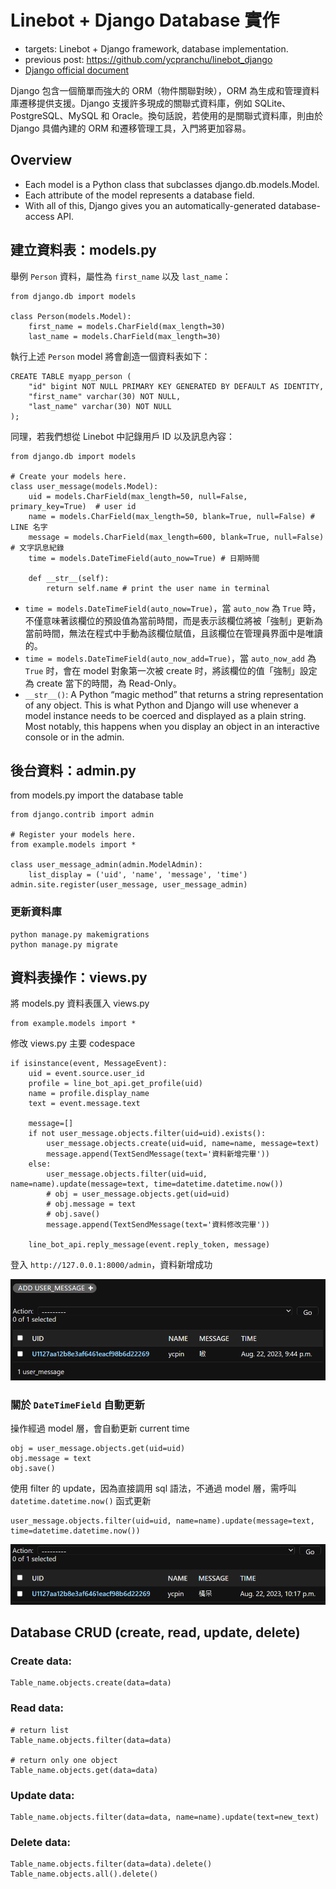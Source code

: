Linebot + Django Database 實作
===

- targets: Linebot + Django framework, database implementation.
- previous post: https://github.com/ycpranchu/linebot_django
- [Django official document](https://docs.djangoproject.com/en/4.2/topics/db/models/)

Django 包含一個簡單而強大的 ORM（物件關聯對映），ORM 為生成和管理資料庫遷移提供支援。Django 支援許多現成的關聯式資料庫，例如 SQLite、PostgreSQL、MySQL 和 Oracle。換句話說，若使用的是關聯式資料庫，則由於 Django 具備內建的 ORM 和遷移管理工具，入門將更加容易。

Overview
---

- Each model is a Python class that subclasses django.db.models.Model.
- Each attribute of the model represents a database field.
- With all of this, Django gives you an automatically-generated database-access API.

建立資料表：models.py
---

舉例 `Person` 資料，屬性為 `first_name` 以及 `last_name`：

```python3
from django.db import models

class Person(models.Model):
    first_name = models.CharField(max_length=30)
    last_name = models.CharField(max_length=30)
```

執行上述 `Person` model 將會創造一個資料表如下：

```python3
CREATE TABLE myapp_person (
    "id" bigint NOT NULL PRIMARY KEY GENERATED BY DEFAULT AS IDENTITY,
    "first_name" varchar(30) NOT NULL,
    "last_name" varchar(30) NOT NULL
);
```

同理，若我們想從 Linebot 中記錄用戶 ID 以及訊息內容：

```python3
from django.db import models

# Create your models here.
class user_message(models.Model):
    uid = models.CharField(max_length=50, null=False, primary_key=True)  # user id
    name = models.CharField(max_length=50, blank=True, null=False) # LINE 名字
    message = models.CharField(max_length=600, blank=True, null=False) # 文字訊息紀錄
    time = models.DateTimeField(auto_now=True) # 日期時間

    def __str__(self):
        return self.name # print the user name in terminal
```


- `time = models.DateTimeField(auto_now=True)`，當 `auto_now` 為 `True` 時，不僅意味著該欄位的預設值為當前時間，而是表示該欄位將被「強制」更新為當前時間，無法在程式中手動為該欄位賦值，且該欄位在管理員界面中是唯讀的。
- `time = models.DateTimeField(auto_now_add=True)`，當 `auto_now_add` 為 `True` 时，會在 model 對象第一次被 create 时，將該欄位的值「強制」設定為 create 當下的時間，為 Read-Only。
- `__str__()`: A Python “magic method” that returns a string representation of any object. This is what Python and Django will use whenever a model instance needs to be coerced and displayed as a plain string. Most notably, this happens when you display an object in an interactive console or in the admin.

後台資料：admin.py
---

from models.py import the database table

```python3
from django.contrib import admin

# Register your models here.
from example.models import *

class user_message_admin(admin.ModelAdmin):
    list_display = ('uid', 'name', 'message', 'time')
admin.site.register(user_message, user_message_admin)
```

### 更新資料庫

```bash=
python manage.py makemigrations
python manage.py migrate
```

資料表操作：views.py
---

將 models.py 資料表匯入 views.py

```python3
from example.models import *
```

修改 views.py 主要 codespace

```python3
if isinstance(event, MessageEvent):
    uid = event.source.user_id
    profile = line_bot_api.get_profile(uid)
    name = profile.display_name
    text = event.message.text

    message=[]
    if not user_message.objects.filter(uid=uid).exists():
        user_message.objects.create(uid=uid, name=name, message=text)
        message.append(TextSendMessage(text='資料新增完畢'))
    else:
        user_message.objects.filter(uid=uid, name=name).update(message=text, time=datetime.datetime.now())
        # obj = user_message.objects.get(uid=uid)
        # obj.message = text
        # obj.save()                
        message.append(TextSendMessage(text='資料修改完畢'))

    line_bot_api.reply_message(event.reply_token, message)
```

登入 `http://127.0.0.1:8000/admin`，資料新增成功

![Alt text](static/image1.png)

### 關於 `DateTimeField` 自動更新

操作經過 model 層，會自動更新 current time

```python3
obj = user_message.objects.get(uid=uid)
obj.message = text
obj.save()
```

使用 filter 的 update，因為直接調用 sql 語法，不通過 model 層，需呼叫 `datetime.datetime.now()` 函式更新

```python3
user_message.objects.filter(uid=uid, name=name).update(message=text, time=datetime.datetime.now())
```

![Alt text](static/image2.png)

Database CRUD (create, read, update, delete)
---

### Create data:

```python3
Table_name.objects.create(data=data)
```

### Read data:

```python3
# return list
Table_name.objects.filter(data=data)

# return only one object
Table_name.objects.get(data=data)
```

### Update data:

```python3
Table_name.objects.filter(data=data, name=name).update(text=new_text)
```

### Delete data:

```python3
Table_name.objects.filter(data=data).delete()
Table_name.objects.all().delete()
```
